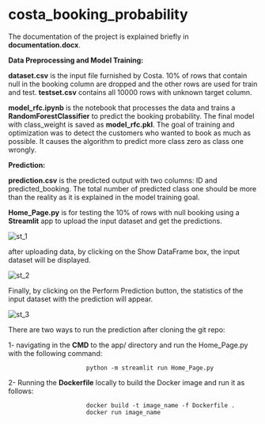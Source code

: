 # costa_booking_probability

The documentation of the project is explained briefly in **documentation.docx**.

**Data Preprocessing and Model Training:**

**dataset.csv** is the input file furnished by Costa. 10% of rows that contain null in the booking column are dropped and the other rows are used for train and test. **testset.csv** contains all 10000 rows with unknown target column.

**model_rfc.ipynb** is the notebook that processes the data and trains a **RandomForestClassifier** to predict the booking probability. The final model with class_weight is saved as **model_rfc.pkl**. The goal of training and optimization was to detect the customers who wanted to book as much as possible. It causes the algorithm to predict more class zero as class one wrongly.


**Prediction:**

**prediction.csv** is the predicted output with two columns: ID and predicted_booking. The total number of predicted class one should be more than the reality as it is explained in the model training goal.

**Home_Page.py** is for testing the 10% of rows with null booking using a **Streamlit** app to upload the input dataset and get the predictions.

![st_1](https://github.com/samedhsh/costa_booking_probability/assets/80158302/ee4e94ff-a9d2-4f75-81e3-a0d88fb5eb57)

after uploading data, by clicking on the Show DataFrame box, the input dataset will be displayed. 

![st_2](https://github.com/samedhsh/costa_booking_probability/assets/80158302/23311706-41ec-4c42-827c-5329b7cc02eb)

Finally, by clicking on the Perform Prediction button, the statistics of the input dataset with the prediction will appear.

![st_3](https://github.com/samedhsh/costa_booking_probability/assets/80158302/1fdaf7ce-68a3-4690-b054-5ac7deebbe31)


There are two ways to run the prediction after cloning the git repo:

1- navigating in the **CMD** to the app/ directory and run the Home_Page.py with the following command:

                          python -m streamlit run Home_Page.py

2- Running the **Dockerfile** locally to build the Docker image and run it as follows:

                          docker build -t image_name -f Dockerfile .
                          docker run image_name




